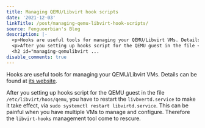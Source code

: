```yaml
---
title: Managing QEMU/Libvirt hook scripts
date: '2021-12-03'
linkTitle: /post/managing-qemu-libvirt-hook-scripts/
source: Fenguoerbian's Blog
description: |-
  <p>Hooks are useful tools for managing your QEMU/Libvirt VMs. Details can be found at <a href="https://www.libvirt.org/hooks.html" target="_blank" rel="noopener">its website</a>.</p>
  <p>After you setting up hooks script for the QEMU guest in the file <code>/etc/libvirt/hoos/qemu</code>, you have to restart the <code>livbvertd.service</code> to make it take effect, via <code>sudo systemctl restart libvirtd.service</code>. This can be painful when you have multiple VMs to manage and configure. Therefore the <code>libvirt-hooks</code> management tool come to rescure.</p>
  <h2 id="managing-qemulibvirt ...
disable_comments: true
---
```

<p>Hooks are useful tools for managing your QEMU/Libvirt VMs. Details can be found at <a href="https://www.libvirt.org/hooks.html" target="_blank" rel="noopener">its website</a>.</p>
<p>After you setting up hooks script for the QEMU guest in the file <code>/etc/libvirt/hoos/qemu</code>, you have to restart the <code>livbvertd.service</code> to make it take effect, via <code>sudo systemctl restart libvirtd.service</code>. This can be painful when you have multiple VMs to manage and configure. Therefore the <code>libvirt-hooks</code> management tool come to rescure.</p>
<h2 id="managing-qemulibvirt ...